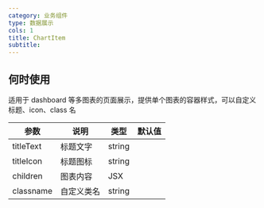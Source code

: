 ```yaml
---
category: 业务组件
type: 数据展示
cols: 1
title: ChartItem
subtitle:
---
```



## 何时使用

适用于 dashboard 等多图表的页面展示，提供单个图表的容器样式，可以自定义标题、icon、class 名

| 参数      | 说明       | 类型   | 默认值 |
| --------- | ---------- | ------ | ------ |
| titleText | 标题文字   | string |        |
| titleIcon | 标题图标   | string |        |
| children  | 图表内容   | JSX    |        |
| classname | 自定义类名 | string |        |
